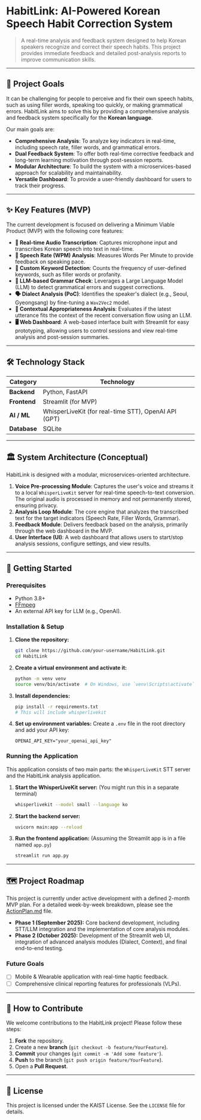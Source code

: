 # HabitLink: AI-Powered Korean Speech Habit Correction System

> A real-time analysis and feedback system designed to help Korean speakers recognize and correct their speech habits. This project provides immediate feedback and detailed post-analysis reports to improve communication skills.

---

## 🎯 Project Goals

It can be challenging for people to perceive and fix their own speech habits, such as using filler words, speaking too quickly, or making grammatical errors. HabitLink aims to solve this by providing a comprehensive analysis and feedback system specifically for the **Korean language**.

Our main goals are:
- **Comprehensive Analysis**: To analyze key indicators in real-time, including speech rate, filler words, and grammatical errors.
- **Dual Feedback System**: To offer both real-time corrective feedback and long-term learning motivation through post-session reports.
- **Modular Architecture**: To build the system with a microservices-based approach for scalability and maintainability.
- **Versatile Dashboard**: To provide a user-friendly dashboard for users to track their progress.

---

## ✨ Key Features (MVP)

The current development is focused on delivering a Minimum Viable Product (MVP) with the following core features:

- **🎤 Real-time Audio Transcription**: Captures microphone input and transcribes Korean speech into text in real-time.
- **🚀 Speech Rate (WPM) Analysis**: Measures Words Per Minute to provide feedback on speaking pace.
- **🔎 Custom Keyword Detection**: Counts the frequency of user-defined keywords, such as filler words or profanity.
- **🤖 LLM-based Grammar Check**: Leverages a Large Language Model (LLM) to detect grammatical errors and suggest corrections.
- **🗣️ Dialect Analysis (PoC)**: Identifies the speaker's dialect (e.g., Seoul, Gyeongsang) by fine-tuning a `Wav2Vec2` model.
- **🧠 Contextual Appropriateness Analysis**: Evaluates if the latest utterance fits the context of the recent conversation flow using an LLM.
- **🖥️ Web Dashboard**: A web-based interface built with Streamlit for easy prototyping, allowing users to control sessions and view real-time analysis and post-session summaries.

---

## 🛠️ Technology Stack

| Category      | Technology                                                                          |
|---------------|-------------------------------------------------------------------------------------|
| **Backend**   | Python, FastAPI                                                                     |
| **Frontend**  | Streamlit (for MVP)                                                                 |
| **AI / ML**   | WhisperLiveKit (for real-time STT), OpenAI API (GPT)                                |
| **Database**  | SQLite                                                                              |

---

## 🏛️ System Architecture (Conceptual)

HabitLink is designed with a modular, microservices-oriented architecture.

1.  **Voice Pre-processing Module**: Captures the user's voice and streams it to a local `WhisperLiveKit` server for real-time speech-to-text conversion. The original audio is processed in memory and not permanently stored, ensuring privacy.
2.  **Analysis Loop Module**: The core engine that analyzes the transcribed text for the target indicators (Speech Rate, Filler Words, Grammar).
3.  **Feedback Module**: Delivers feedback based on the analysis, primarily through the web dashboard in the MVP.
4.  **User Interface (UI)**: A web dashboard that allows users to start/stop analysis sessions, configure settings, and view results.

---

## 🚀 Getting Started

### Prerequisites
- Python 3.8+
- [FFmpeg](https://ffmpeg.org/download.html)
- An external API key for LLM (e.g., OpenAI).

### Installation & Setup

1.  **Clone the repository:**
    ```bash
    git clone https://github.com/your-username/HabitLink.git
    cd HabitLink
    ```

2.  **Create a virtual environment and activate it:**
    ```bash
    python -m venv venv
    source venv/bin/activate  # On Windows, use `venv\Scripts\activate`
    ```

3.  **Install dependencies:**
    ```bash
    pip install -r requirements.txt
    # This will include whisperlivekit
    ```

4.  **Set up environment variables:**
    Create a `.env` file in the root directory and add your API key:
    ```
    OPENAI_API_KEY="your_openai_api_key"
    ```

### Running the Application

This application consists of two main parts: the `WhisperLiveKit` STT server and the HabitLink analysis application.

1.  **Start the WhisperLiveKit server:**
    (You might run this in a separate terminal)
    ```bash
    whisperlivekit --model small --language ko
    ```

2.  **Start the backend server:**
    ```bash
    uvicorn main:app --reload 
    ```

3.  **Run the frontend application:**
    (Assuming the Streamlit app is in a file named `app.py`)
    ```bash
    streamlit run app.py
    ```
---

## 🗺️ Project Roadmap

This project is currently under active development with a defined 2-month MVP plan. For a detailed week-by-week breakdown, please see the [ActionPlan.md](./ActionPlan.md) file.

- **Phase 1 (September 2025):** Core backend development, including STT/LLM integration and the implementation of core analysis modules.
- **Phase 2 (October 2025):** Development of the Streamlit web UI, integration of advanced analysis modules (Dialect, Context), and final end-to-end testing.

### Future Goals
- [ ] Mobile & Wearable application with real-time haptic feedback.
- [ ] Comprehensive clinical reporting features for professionals (VLPs).

---

## 🤝 How to Contribute

We welcome contributions to the HabitLink project! Please follow these steps:

1.  **Fork** the repository.
2.  Create a new **branch** (`git checkout -b feature/YourFeature`).
3.  **Commit** your changes (`git commit -m 'Add some feature'`).
4.  **Push** to the branch (`git push origin feature/YourFeature`).
5.  Open a **Pull Request**.

---

## 📄 License

This project is licensed under the KAIST License. See the `LICENSE` file for details.